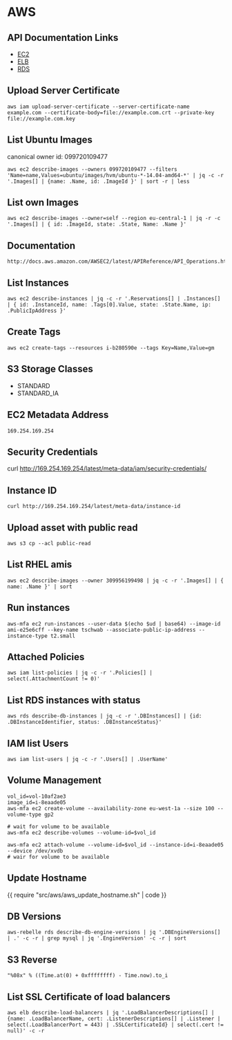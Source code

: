 # AWS

## API Documentation Links

* [EC2](http://docs.aws.amazon.com/AWSEC2/latest/APIReference/API_Operations.html)
* [ELB](http://docs.aws.amazon.com/ElasticLoadBalancing/latest/APIReference/API_Operations.html)
* [RDS](http://docs.aws.amazon.com/AmazonRDS/latest/APIReference/API_Operations.html)

## Upload Server Certificate

	aws iam upload-server-certificate --server-certificate-name example.com --certificate-body=file://example.com.crt --private-key file://example.com.key

## List Ubuntu Images

canonical owner id: 099720109477

	aws ec2 describe-images --owners 099720109477 --filters 'Name=name,Values=ubuntu/images/hvm/ubuntu-*-14.04-amd64-*' | jq -c -r '.Images[] | {name: .Name, id: .ImageId }' | sort -r | less


## List own Images

	aws ec2 describe-images --owner=self --region eu-central-1 | jq -r -c '.Images[] | { id: .ImageId, state: .State, Name: .Name }'

## Documentation

	http://docs.aws.amazon.com/AWSEC2/latest/APIReference/API_Operations.html

## List Instances

	aws ec2 describe-instances | jq -c -r '.Reservations[] | .Instances[] | { id: .InstanceId, name: .Tags[0].Value, state: .State.Name, ip: .PublicIpAddress }'

## Create Tags

	aws ec2 create-tags --resources i-b280590e --tags Key=Name,Value=gm

## S3 Storage Classes

* STANDARD
* STANDARD_IA

## EC2 Metadata Address

	169.254.169.254

## Security Credentials

  curl http://169.254.169.254/latest/meta-data/iam/security-credentials/

## Instance ID

	curl http://169.254.169.254/latest/meta-data/instance-id

## Upload asset with public read

	aws s3 cp --acl public-read

## List RHEL amis

	aws ec2 describe-images --owner 309956199498 | jq -c -r '.Images[] | { name: .Name }' | sort

## Run instances

	aws-mfa ec2 run-instances --user-data $(echo $ud | base64) --image-id ami-e25e6cff --key-name tschwab --associate-public-ip-address --instance-type t2.small

## Attached Policies

	aws iam list-policies | jq -c -r '.Policies[] | select(.AttachmentCount != 0)'

## List RDS instances with status
	aws rds describe-db-instances | jq -c -r '.DBInstances[] | {id: .DBInstanceIdentifier, status: .DBInstanceStatus}'

## IAM list Users

	aws iam list-users | jq -c -r '.Users[] | .UserName'

## Volume Management

	vol_id=vol-10af2ae3
	image_id=i-8eaade05
	aws-mfa ec2 create-volume --availability-zone eu-west-1a --size 100 --volume-type gp2

	# wait for volume to be available
	aws-mfa ec2 describe-volumes --volume-id=$vol_id

	aws-mfa ec2 attach-volume --volume-id=$vol_id --instance-id=i-8eaade05 --device /dev/xvdb
	# wair for volume to be available

## Update Hostname

{{ require "src/aws/aws_update_hostname.sh" | code }}

## DB Versions

	aws-rebelle rds describe-db-engine-versions | jq '.DBEngineVersions[] | .' -c -r | grep mysql | jq '.EngineVersion' -c -r | sort


## S3 Reverse

	"%08x" % ((Time.at(0) + 0xffffffff) - Time.now).to_i

## List SSL Certificate of load balancers

	aws elb describe-load-balancers | jq '.LoadBalancerDescriptions[] | {name: .LoadBalancerName, cert: .ListenerDescriptions[] | .Listener | select(.LoadBalancerPort = 443) | .SSLCertificateId} | select(.cert != null)' -c -r


